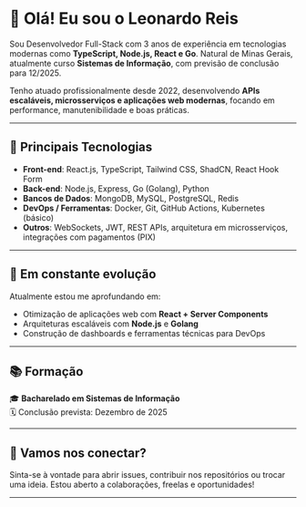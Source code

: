 # 👋 Olá! Eu sou o Leonardo Reis

Sou Desenvolvedor Full-Stack com 3 anos de experiência em tecnologias modernas como **TypeScript, Node.js, React e Go**. Natural de Minas Gerais, atualmente curso **Sistemas de Informação**, com previsão de conclusão para 12/2025.

Tenho atuado profissionalmente desde 2022, desenvolvendo **APIs escaláveis, microsserviços e aplicações web modernas**, focando em performance, manutenibilidade e boas práticas.

---

## 🚀 Principais Tecnologias

- **Front-end**: React.js, TypeScript, Tailwind CSS, ShadCN, React Hook Form
- **Back-end**: Node.js, Express, Go (Golang), Python
- **Bancos de Dados**: MongoDB, MySQL, PostgreSQL, Redis
- **DevOps / Ferramentas**: Docker, Git, GitHub Actions, Kubernetes (básico)
- **Outros**: WebSockets, JWT, REST APIs, arquitetura em microsserviços, integrações com pagamentos (PIX)

---

## 🌱 Em constante evolução

Atualmente estou me aprofundando em:

- Otimização de aplicações web com **React + Server Components**
- Arquiteturas escaláveis com **Node.js** e **Golang**
- Construção de dashboards e ferramentas técnicas para DevOps

---

## 📚 Formação

🎓 **Bacharelado em Sistemas de Informação**  
🗓️ Conclusão prevista: Dezembro de 2025

---

## 🤝 Vamos nos conectar?

Sinta-se à vontade para abrir issues, contribuir nos repositórios ou trocar uma ideia. Estou aberto a colaborações, freelas e oportunidades!

---
